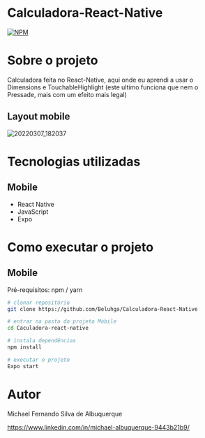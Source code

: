 # Calculadora-React-Native

[![NPM](https://img.shields.io/npm/l/react)](https://github.com/Beluhga/Calculadora-React-Native/blob/main/LICENSE) 

# Sobre o projeto

Calculadora feita no React-Native,
aqui onde eu aprendi a usar o Dimensions e TouchableHighlight (este ultimo funciona que nem o Pressade, mais com um efeito mais legal)

## Layout mobile

![20220307_182037](https://user-images.githubusercontent.com/82901722/157122694-bd285eeb-a0c6-4e09-9d68-38448d6460d9.gif)


# Tecnologias utilizadas

## Mobile

- React Native
- JavaScript
- Expo

# Como executar o projeto

## Mobile
Pré-requisitos: npm / yarn

```bash
# clonar repositório
git clone https://github.com/Beluhga/Calculadora-React-Native

# entrar na pasta do projeto Mobile
cd Caculadora-react-native

# instala dependências
npm install

# executar o projeto
Expo start
```

# Autor

Michael Fernando Silva de Albuquerque

https://www.linkedin.com/in/michael-albuquerque-9443b21b9/
